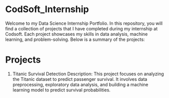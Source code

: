 # CodSoft_Internship
Welcome to my Data Science Internship Portfolio. In this repository, you will find a collection of projects that I have completed during my internship at Codsoft. Each project showcases my skills in data analysis, machine learning, and problem-solving. Below is a summary of the projects:
# Projects
1. Titanic Survival Detection Description: This project focuses on analyzing the Titanic dataset to predict passenger survival. It involves data preprocessing, exploratory data analysis, and building a machine learning model to predict survival probabilities.
